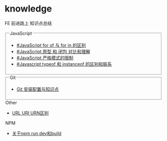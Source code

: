 # knowledge
FE 前进路上 知识点总结
<section>
<fieldset>
<legend>JavaScript</legend>
<ul>
<li><a href="https://github.com/ClarenceC/knowledge/issues/1">#JavaScript for of 与 for in 的区别</a></li>
<li><a href="https://github.com/ClarenceC/knowledge/issues/2">#JavaScript 原型 和 闭包 对比和理解</a></li>
<li><a href="https://github.com/ClarenceC/knowledge/issues/5">#JavaScript 严格模式的限制</a></li>
<li><a href="https://github.com/ClarenceC/knowledge/issues/4">#Javascript typeof 和 instanceof 的区别和联系</a></li>

</ul>
</fieldset>
</section>
<fieldset>
<legend>Git</legend>
<ul>
<li><a href="https://github.com/ClarenceC/knowledge/issues/3">Git 安装配置与知识点</a></li>
</ul>
</fieldset>
<legend>Other</legend>
<ul>
<li><a href="https://github.com/ClarenceC/knowledge/issues/11">URL URI URN区别</a></li>
</ul>
</fieldset>
<legend>NPM</legend>
<ul>
<li><a href="https://github.com/ClarenceC/knowledge/issues/9">关于npm run dev和build</a></li>
</ul>
</fieldset>

